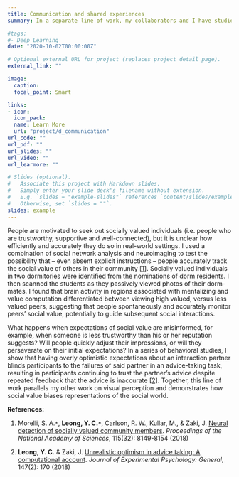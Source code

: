 ```yaml
---
title: Communication and shared experiences
summary: In a separate line of work, my collaborators and I have studied the neural bases of communication. We found that experiencing, recalling and listening to a verbal description of an event elicited shared patterns of neural activity across individuals. Furthermore, the fidelity of this neural pattern correlated with memory performance and comprehension. These results suggest that communication is associated with the construction of shared neural representations.

#tags:
#- Deep Learning
date: "2020-10-02T00:00:00Z"

# Optional external URL for project (replaces project detail page).
external_link: ""

image:
  caption: 
  focal_point: Smart

links:
- icon:
  icon_pack: 
  name: Learn More
  url: "project/d_communication"
url_code: ""
url_pdf: ""
url_slides: ""
url_video: ""
url_learmore: ""

# Slides (optional).
#   Associate this project with Markdown slides.
#   Simply enter your slide deck's filename without extension.
#   E.g. `slides = "example-slides"` references `content/slides/example-slides.md`.
#   Otherwise, set `slides = ""`.
slides: example
---
```


People are motivated to seek out socially valued individuals (i.e. people who are trustworthy, supportive and well-connected), but it is unclear how efficiently and accurately they do so in real-world settings. I used a combination of social network analysis and neuroimaging to test the possibility that – even absent explicit instructions – people accurately track the social value of others in their community <a href="https://www.pnas.org/content/115/32/8149" target="_blank">[1]</a>. Socially valued individuals in two dormitories were identified from the nominations of dorm residents. I then scanned the students as they passively viewed photos of their dorm-mates. I found that brain activity in regions associated with mentalizing and value computation differentiated between viewing high valued, versus less valued peers, suggesting that people spontaneously and accurately monitor peers’ social value, potentially to guide subsequent social interactions.  

What happens when expectations of social value are misinformed, for example, when someone is less trustworthy than his or her reputation suggests? Will people quickly adjust their impressions, or will they perseverate on their initial expectations? In a series of behavioral studies, I show that having overly optimistic expectations about an interaction partner blinds participants to the failures of said partner in an advice-taking task, resulting in participants continuing to trust the partner’s advice despite repeated feedback that the advice is inaccurate  <a href="https://psycnet.apa.org/record/2017-52070-001" target="_blank">[2]</a>. Together, this line of work parallels my other work on visual perception and demonstrates how social value biases representations of the social world. 

**References:**   
1. Morelli, S. A.`*`, **Leong, Y. C.`*`**, Carlson, R. W., Kullar, M., & Zaki, J. <a href="https://www.pnas.org/content/115/32/8149" target="_blank">Neural detection of socially valued community members</a>. *Proceedings of the National Academy of Sciences*, 115(32): 8149-8154 (2018)  

2. **Leong, Y. C.** & Zaki, J. <a href="https://psycnet.apa.org/record/2017-52070-001" target="_blank">Unrealistic optimism in advice taking: A computational account</a>. *Journal of Experimental Psychology: General*, 147(2): 170 (2018)
